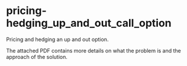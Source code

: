 # pricing-hedging_up_and_out_call_option
Pricing and hedging an up and out option. 

The attached PDF contains more details on what the problem is and the approach of the solution.

